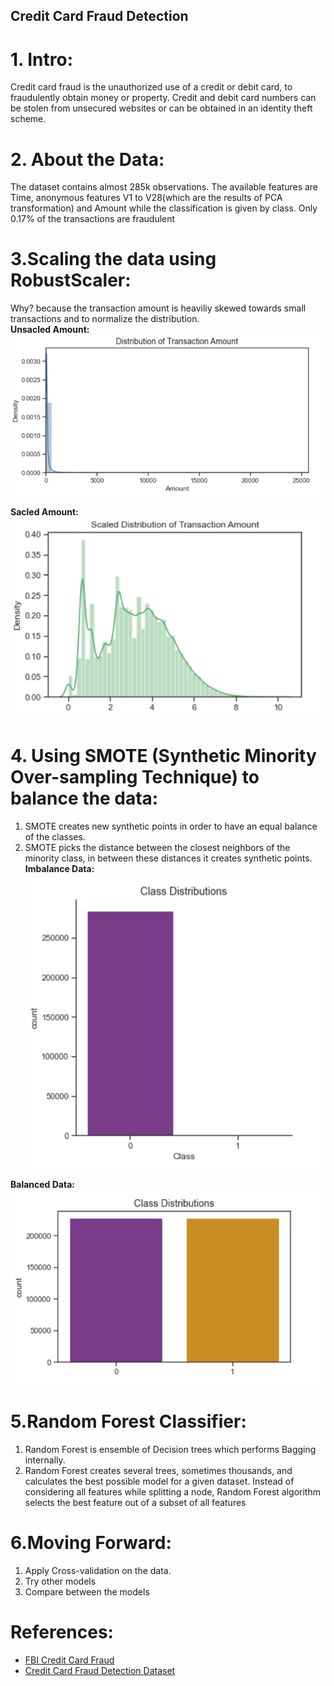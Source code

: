 ## Credit Card Fraud Detection
# 1. Intro:
Credit card fraud is the unauthorized use of a credit or debit card, to fraudulently obtain money or property. Credit and debit card numbers can be stolen from unsecured websites or can be obtained in an identity theft scheme.
# 2. About the Data:
The dataset contains almost 285k observations. The available features are Time, anonymous features V1 to V28(which are the results of PCA transformation) and Amount while the classification is given by class. Only 0.17% of the transactions are fraudulent
# 3.Scaling the data using RobustScaler:
Why? because the transaction amount is heaviliy skewed towards small transactions and to normalize the distribution.\
**Unsacled Amount:**\
![Unsacled Amount](https://github.com/ZiyadAlmatrafi/Data-science/blob/master/FinalProject/unsacledAmount.PNG)

**Sacled Amount:**\
![Sacled Amount](https://github.com/ZiyadAlmatrafi/Data-science/blob/master/FinalProject/scalcedAmount.PNG)

# 4. Using SMOTE (Synthetic Minority Over-sampling Technique) to balance the data:
1. SMOTE creates new synthetic points in order to have an equal balance of the classes.
2. SMOTE picks the distance between the closest neighbors of the minority class, in between these distances it creates synthetic points.
**Imbalance Data:**\
![Unsacled Amount](https://github.com/ZiyadAlmatrafi/Data-science/blob/master/FinalProject/imbalance.PNG)

**Balanced Data:**\
![Sacled Amount](https://github.com/ZiyadAlmatrafi/Data-science/blob/master/FinalProject/balanced.PNG)

# 5.Random Forest Classifier:
1. Random Forest is ensemble of Decision trees which performs Bagging internally. 
2. Random Forest creates several trees, sometimes thousands, and calculates the best possible model for a given dataset. Instead of considering all features while splitting a node, Random Forest algorithm selects the best feature out of a subset of all features

# 6.Moving Forward:
1. Apply Cross-validation on the data.
2. Try other models
3. Compare between the models

# References:
- [FBI Credit Card Fraud](https://www.fbi.gov/scams-and-safety/common-scams-and-crimes/credit-card-fraud#:~:text=Credit%20card%20fraud%20is%20the,in%20an%20identity%20theft%20scheme.)
- [Credit Card Fraud Detection Dataset](https://www.kaggle.com/mlg-ulb/creditcardfraud)



